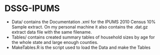 # DSSG-IPUMS
 
  *  Data/ contains the Documentation .xml for the IPUMS 2010 Census 10% Sample extract. On my personal machine it also contains the .dat.gz extract data file with the same filename.
  *  Tables/ contains created summary tables of household sizes by age for the whole state and large enough counties. 
  *  MakeTables.R is the script used to load the Data and make the Tables
